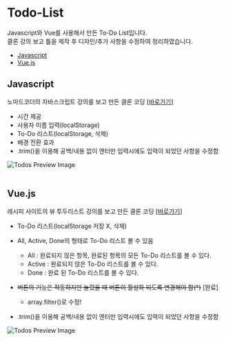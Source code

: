 # Todo-List

Javascript와 Vue를 사용해서 만든 To-Do List입니다.
<br> 클론 강의 보고 틀을 제작 후 디자인/추가 사항을 수정하여 정리하였습니다.

- [Javascript](#javascript)
- [Vue.js](#vuejs)


## Javascript

노마드코더의 자바스크립트 강의를 보고 만든 클론 코딩
[[바로가기]](https://may54ther.github.io/todo-list-vue-and-js/javascript/index.html)

- 시간 제공
- 사용자 이름 입력(localStorage)
- To-Do 리스트(localStorage, 삭제)
- 배경 전환 효과
- .trim()을 이용해 공백/내용 없이 엔터만 입력시에도 입력이 되었던 사항을 수정함



![Todos Preview Image](./todo-design-vs.gif) <br/><br/>

## Vue.js

레시피 사이트의 뷰 투두리스트 강의를 보고 만든 클론 코딩
[[바로가기]](https://may54ther.github.io/todo-list-vue-and-js/vue/dist/index.html)

- To-Do 리스트(localStorage 저장 X, 삭제)
- All, Active, Done의 형태로 To-Do 리스트 볼 수 있음

  - All : 완료되지 않은 항목, 완료된 항목의 모든 To-Do 리스트를 볼 수 있다.
  - Active : 완료되지 않은 To-Do 리스트를 볼 수 있다.
  - Done : 완료 된 To-Do 리스트를 볼 수 있다.

- ~~버튼의 기능은 작동하지만 눌렀을 때 버튼이 활성화 되도록 변경해야 함(\*)~~ [완료]
  - array.filter()로 수정!
- .trim()을 이용해 공백/내용 없이 엔터만 입력시에도 입력이 되었던 사항을 수정함



![Todos Preview Image](./Todos-design.png)
